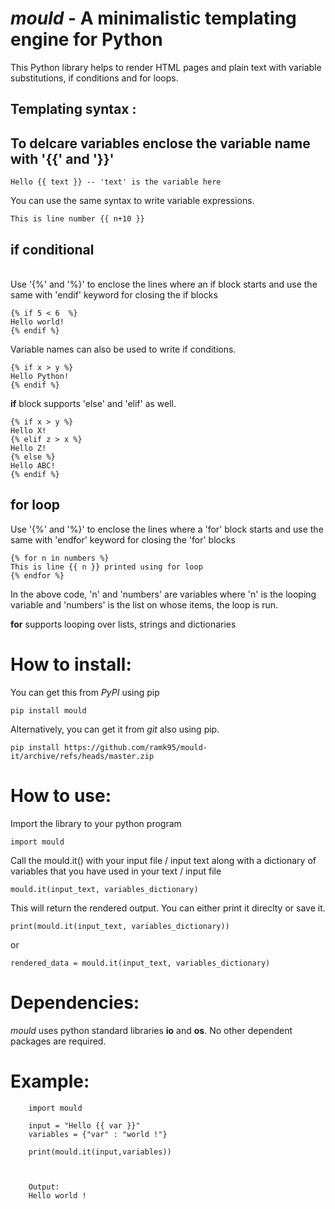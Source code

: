 # <i><b>mould</i></b> - A minimalistic templating engine for Python

This Python library helps to render HTML pages and plain text with variable substitutions, if conditions and for loops.


## Templating syntax :

## To delcare variables enclose the variable name with '{{' and '}}'

    Hello {{ text }} -- 'text' is the variable here

You can use the same syntax to write variable expressions.

    This is line number {{ n+10 }}

## <b>if</b> conditional
<br>
Use '{%' and '%}' to enclose the lines where an if block starts and use the same with 'endif' keyword for closing the if blocks

    
    {% if 5 < 6  %}
    Hello world!
    {% endif %}
    
Variable names can also be used to write if conditions.

    {% if x > y %}
    Hello Python!
    {% endif %}
    
<b>if</b> block supports 'else' and 'elif' as well.

    {% if x > y %}
    Hello X!
    {% elif z > x %}
    Hello Z!
    {% else %}
    Hello ABC!
    {% endif %}

## <b>for</b> loop

Use '{%' and '%}' to enclose the lines where a 'for' block starts and use the same with 'endfor' keyword for closing the 'for' blocks
    
    {% for n in numbers %}
    This is line {{ n }} printed using for loop
    {% endfor %}

In the above code, 'n' and 'numbers' are variables where 'n' is the looping variable and 'numbers' is the list on whose items, the loop is run.

<b>for</b> supports looping over lists, strings and dictionaries

# How to install:

You can get this from <i>PyPI</i>  using pip

    pip install mould

Alternatively, you can get it from <i>git</i> also using pip.

    pip install https://github.com/ramk95/mould-it/archive/refs/heads/master.zip

# How to use:
Import the library to your python program
    
    import mould

Call the mould.it() with your input file / input text along with a dictionary of variables that you have used in your text / input file

    mould.it(input_text, variables_dictionary)

This will return the rendered output. You can either print it direclty or save it.

    print(mould.it(input_text, variables_dictionary))
or

    rendered_data = mould.it(input_text, variables_dictionary)

# Dependencies:

<i>mould</i> uses python standard libraries <b>io</b> and <b>os</b>. No other dependent packages are required.

# Example:

        import mould

        input = "Hello {{ var }}"
        variables = {"var" : "world !"}

        print(mould.it(input,variables))



        Output:
        Hello world !